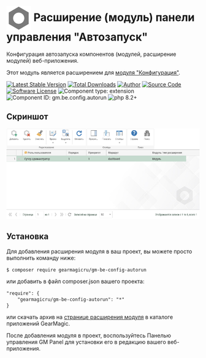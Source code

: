 # <img src="https://raw.githubusercontent.com/gearmagicru/gm-be-config-autorun/refs/heads/master/assets/images/icon.svg" width="64px" height="64px" align="absmiddle"> Расширение (модуль) панели управления "Автозапуск"

Конфигурация автозапуска компонентов (модулей, расширение модулей) веб-приложения.

Этот модуль является расширением для [модуля "Конфигурация"](https://github.com/gearmagicru/gm-be-config).

[![Latest Stable Version](https://img.shields.io/packagist/v/gearmagicru/gm-be-config-autorun.svg)](https://packagist.org/packages/gearmagicru/gm-be-config-autorun)
[![Total Downloads](https://img.shields.io/packagist/dt/gearmagicru/gm-be-config-autorun.svg)](https://packagist.org/packages/gearmagicru/gm-be-config-autorun)
[![Author](https://img.shields.io/badge/author-anton.tivonenko@gmail.com-blue.svg)](mailto:anton.tivonenko@gmail)
[![Source Code](https://img.shields.io/badge/source-gearmagicru/gm--be--config--autorun-blue.svg)](https://github.com/gearmagicru/gm-be-config-autorun)
[![Software License](https://img.shields.io/badge/license-MIT-brightgreen.svg)](https://github.com/gearmagicru/gm-be-config-autorun/blob/master/LICENSE)
![Component type: extension](https://img.shields.io/badge/component%20type-extension-green.svg)
![Component ID: gm.be.config.autorun](https://img.shields.io/badge/component%20id-gm.be.config.autorun-green.svg)
![php 8.2+](https://img.shields.io/badge/php-min%208.2-red.svg)

## Скриншот
<img src="https://github.com/gearmagicru/gm-be-config-autorun/blob/master/assets/help/grid.png?raw=true">

## Установка

Для добавления расширения модуля в ваш проект, вы можете просто выполнить команду ниже:

```
$ composer require gearmagicru/gm-be-config-autorun
```

или добавить в файл composer.json вашего проекта:
```
"require": {
    "gearmagicru/gm-be-config-autorun": "*"
}
```
или скачать архив на [странице расширения модуля](https://apps.gearmagic.ru/component/gm-be-config-autorun) в каталоге приложений GearMagic.

После добавления модуля в проект, воспользуйтесь Панелью управления GM Panel для установки его в редакцию вашего веб-приложения.
